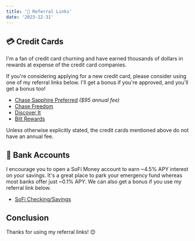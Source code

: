 ```yaml
---
title: '👥 Referral Links'
date: '2023-12-31'
---
```


## 💳 Credit Cards

I'm a fan of credit card churning and have earned thousands of dollars in rewards at expense of the credit card companies.

If you're considering applying for a new credit card, please consider using one of my referral links below. I'll get a bonus if you're approved, and you'll get a bonus too!

- [Chase Sapphire Preferred](https://www.referyourchasecard.com/6j/B6PZTWK1BW) _($95 annual fee)_
- [Chase Freedom](https://www.referyourchasecard.com/18o/JJM3TPE58A)
- [Discover It](https://refer.discover.com/s/xgc4r2?advocate.partner_share_id=572672151)
- [Bilt Rewards](https://bilt.page/r/TBGL-GYH6)

Unless otherwise explicitly stated, the credit cards mentioned above do not have an annual fee.

## 🏦 Bank Accounts

I encourage you to open a SoFi Money account to earn ~4.5% APY interest on your savings. It's a great place to park your emergency fund whereas most banks offer just ~0.1% APY. We can also get a bonus if you use my referral link below.

- [SoFi Checking/Savings](https://www.sofi.com/invite/money?gcp=ee5e268e-69b3-4e6c-bcc1-560f1cdd595f&isAliasGcp=false)

## Conclusion

Thanks for using my referral links! 😊
